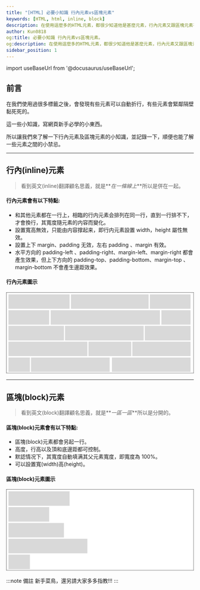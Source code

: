 ```yaml
---
title: "[HTML] 必要小知識 行內元素vs區塊元素"
keywords: [HTML, html, inline, block]
description: 在使用這麼多的HTML元素，都很少知道他是甚麼元素，行內元素又跟區塊元素有什麼不一樣呢?。
author: Kun0818
og:title: 必要小知識 行內元素vs區塊元素。
og:description: 在使用這麼多的HTML元素，都很少知道他是甚麼元素，行內元素又跟區塊元素有什麼不一樣呢?。
sidebar_position: 1
---
```


import useBaseUrl from '@docusaurus/useBaseUrl';

## 前言

在我們使用過很多標籤之後，會發現有些元素可以自動折行，有些元素會緊鄰隔壁黏死死的。

這一些小知識，寫網頁新手必學的小東西。

所以讓我們來了解一下行內元素及區塊元素的小知識，並記錄一下，順便也能了解一些元素之間的小禁忌。

---

## 行內(inline)元素

> 看到英文(inline)翻譯顧名思義，就是**_在一條線上_**所以是併在一起。


#### 行內元素會有以下特點:

- 和其他元素都在一行上，相臨的行内元素会排列在同一行，直到一行排不下，才會換行，其寬度隨元素的内容而變化。
- 設置寬高無效，只能由内容撑起来，即行内元素設置 width，height 屬性無效。
- 設置上下 margin、padding 无效，左右 padding 、margin 有效。
- 水平方向的 padding-left 、padding-right、margin-left、margin-right 都會產生效果，但上下方向的 padding-top、padding-bottom、margin-top 、
  margin-bottom 不會產生邊距效果。

#### 行內元素圖示

![inline](./imgs/inline.png)

---

## 區塊(block)元素

> 看到英文(block)翻譯顧名思義，就是**_一區一區_**所以是分開的。

#### 區塊(block)元素會有以下特點:

- 區塊(block)元素都會另起一行。
- 高度，行高以及頂和底邊距都可控制。
- 默認情况下，其寬度自動填满其父元素寬度，即寬度為 100%。
- 可以設置寬(width)高(height)。

#### 區塊(block)元素圖示

![block](./imgs/block.png)

:::note 備註
新手菜鳥，還另請大家多多指教!!!
:::
